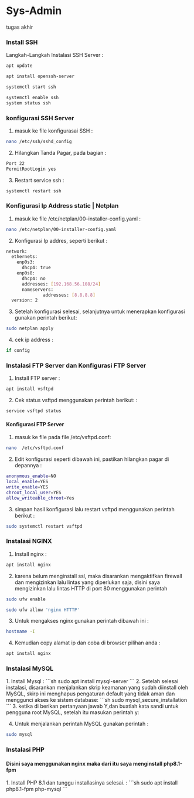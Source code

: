 # Sys-Admin
tugas akhir

<h3>Install SSH</h1>

Langkah-Langkah Instalasi SSH Server :
```sh
apt update
```
```sh
apt install openssh-server 
```
```sh
systemctl start ssh
```
```sh
systemctl enable ssh
system status ssh 
```
<h3>konfigurasi SSH Server</h1>

1. masuk ke file konfigurasai SSH :
```sh
nano /etc/ssh/sshd_config
```
2. Hilangkan Tanda Pagar, pada bagian :
```sh
Port 22
PermitRootLogin yes
```
3. Restart service ssh :
```sh
systemctl restart ssh
```

<h3>Konfigurasi Ip Address static | Netplan </h1>

1. masuk ke file /etc/netplan/00–installer-config.yaml :
```sh
nano /etc/netplan/00-installer-config.yaml
```
2. Konfigurasi Ip addres, seperti berikut :
```sh
network:
  ethernets:
    enp0s3:
      dhcp4: true
    enp0s8:
      dhcp4: no
      addresses: [192.168.56.108/24] 
      nameservers:
              addresses: [8.8.8.8]
  version: 2

```
3. Setelah konfigurasi selesai, selanjutnya untuk menerapkan konfigurasi gunakan perintah berikut:
```sh
sudo netplan apply
```
4. cek ip address :
```sh
if config
```

<h3>Instalasi FTP Server dan Konfigurasi FTP Server</h1>

1. Install FTP server  :
```sh
apt install vsftpd
```
2. Cek status vsftpd menggunakan perintah berikut: :
```sh
service vsftpd status
```
<h4>Konfigurasi FTP Server </h4>

1. masuk ke file pada file /etc/vsftpd.conf:
```sh
nano  /etc/vsftpd.conf 
```
2. Edit konfigurasi seperti dibawah ini, pastikan hilangkan pagar di depannya :
```sh
anonymous_enable=NO
local_enable=YES
write_enable=YES
chroot_local_user=YES
allow_writeable_chroot=Yes
```
3. simpan hasil konfigurasi lalu restart vsftpd menggunakan perintah berikut :
```sh
sudo systemctl restart vsftpd
```

<h3>Instalasi NGINX</h1>

1. Install nginx  :
```sh
apt install nginx
```
2. karena belum menginstall ssl, maka disarankan mengaktifkan firewall dan mengizinkan lalu lintas
   yang diperlukan saja, disini saya mengizinkan lalu lintas HTTP di port 80 menggunakan perintah
```sh
sudo ufw enable
```
```sh
sudo ufw allow 'nginx HTTTP'
```
3. Untuk mengakses nginx gunakan perintah dibawah ini  :
```sh
hostname -I
```
4. Kemudian copy alamat ip dan coba di browser pilihan anda  :
```sh
apt install nginx
```

<h3>Instalasi MySQL</h1>
1. Install Mysql  :
```sh
sudo apt install mysql-server
```
2. Setelah selesai instalasi, disarankan menjalankan skrip keamanan yang sudah diinstall oleh MySQL,
skirp ini menghapus pengaturan default yang tidak aman dan menggunci akses ke sistem database:
```sh
sudo mysql_secure_installation
```
3. ketika di berikan pertanyaan jawab Y,dan buatlah kata sandi untuk pengguna root MySQL,
setelah itu masukan perintah y:

4. Untuk menjalankan perintah MySQL gunakan perintah   :
```sh
sudo mysql
```

<h3>Instalasi PHP</h1>
<h4>Disini saya menggunakan nginx maka dari itu saya menginstall php8.1-fpm</h4>
1. Install PHP 8.1 dan tunggu installasinya selesai.  :
```sh
sudo apt install php8.1-fpm php-mysql
```

